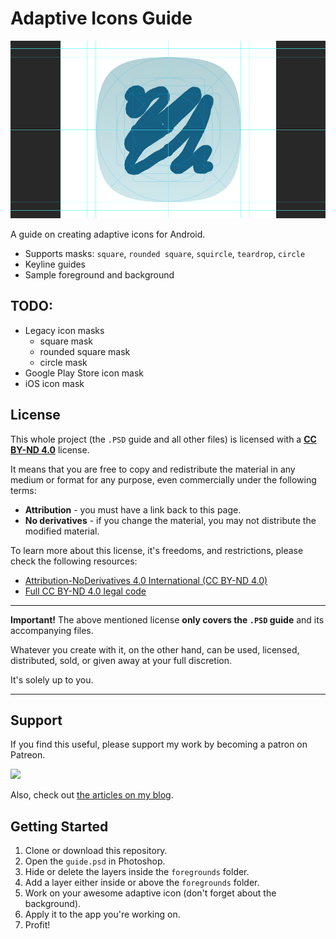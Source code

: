 # Adaptive Icons Guide

![](screenshot.jpg)

A guide on creating adaptive icons for Android.

* Supports masks: `square`, `rounded square`, `squircle`, `teardrop`, `circle`
* Keyline guides
* Sample foreground and background

## TODO:

* Legacy icon masks
  * square mask
  * rounded square mask
  * circle mask
* Google Play Store icon mask
* iOS icon mask

## License

This whole project (the `.PSD` guide and all other files) is licensed with a [**CC BY-ND 4.0**](https://creativecommons.org/licenses/by-nd/4.0/) license.

It means that you are free to copy and redistribute the material in any medium or format for any purpose, even commercially under the following terms:

* **Attribution** - you must have a link back to this page.
* **No derivatives** - if you change the material, you may not distribute the modified material.

To learn more about this license, it's freedoms, and restrictions, please check the following resources:

* [Attribution-NoDerivatives 4.0 International (CC BY-ND 4.0)](https://creativecommons.org/licenses/by-nd/4.0/)
* [Full CC BY-ND 4.0 legal code](https://creativecommons.org/licenses/by-nd/4.0/legalcode)

---

**Important!** The above mentioned license **only covers the `.PSD` guide** and its accompanying files.

Whatever you create with it, on the other hand, can be used, licensed, distributed, sold, or given away at your full discretion.

It's solely up to you.

---

## Support

If you find this useful, please support my work by becoming a patron on Patreon.

[![](https://jap.alekhin.io/wp-content/uploads/2019/03/become-patron-button.png)](https://www.patreon.com/bePatron?u=6507717)

Also, check out [the articles on my blog](https://jap.alekhin.io).

## Getting Started

1. Clone or download this repository.
0. Open the `guide.psd` in Photoshop.
0. Hide or delete the layers inside the `foregrounds` folder.
0. Add a layer either inside or above the `foregrounds` folder.
0. Work on your awesome adaptive icon (don't forget about the background).
0. Apply it to the app you're working on.
0. Profit!
